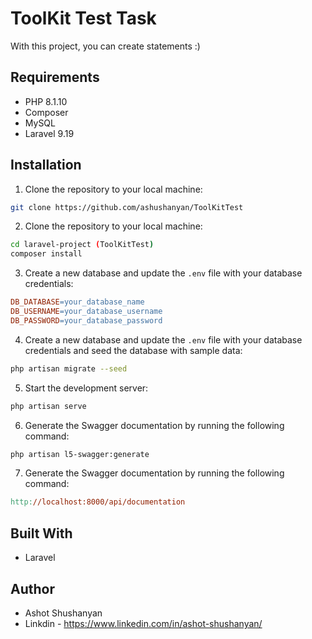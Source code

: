 # ToolKit Test Task

With this project, you can create statements :)
## Requirements

* PHP 8.1.10
* Composer
* MySQL
* Laravel 9.19
##

## Installation

1. Clone the repository to your local machine:
```bash
git clone https://github.com/ashushanyan/ToolKitTest
```
2. Clone the repository to your local machine:
```bash
cd laravel-project (ToolKitTest)
composer install
```
3. Create a new database and update the `.env` file with your database credentials:
```makefile
DB_DATABASE=your_database_name
DB_USERNAME=your_database_username
DB_PASSWORD=your_database_password
```
4. Create a new database and update the `.env` file with your database credentials and seed the database with sample data:
```bash
php artisan migrate --seed

```
5. Start the development server:
```bash
php artisan serve
```
6. Generate the Swagger documentation by running the following command:
```bash
php artisan l5-swagger:generate
```
7. Generate the Swagger documentation by running the following command:
```makefile
http://localhost:8000/api/documentation

```
## Built With

* Laravel

## Author

* Ashot Shushanyan
* Linkdin - https://www.linkedin.com/in/ashot-shushanyan/
